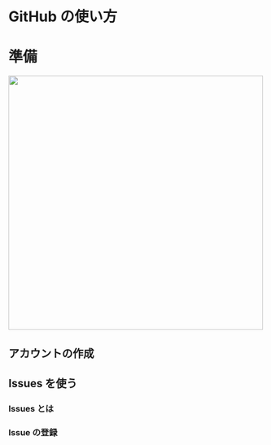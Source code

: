 # GitHub の使い方

# 準備

<a href="./howto_github_000.png"><img src="./howto_github_000.png" width="500"></a>


## アカウントの作成

## Issues を使う

### Issues とは

### Issue の登録